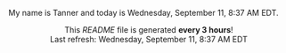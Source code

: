My name is Tanner and today is Wednesday, September 11, 8:37 AM EDT.

<p align="center">This <i>README</i> file is generated <b>every 3 hours</b>!</br>Last refresh: Wednesday, September 11, 8:37 AM EDT<br /></p>
